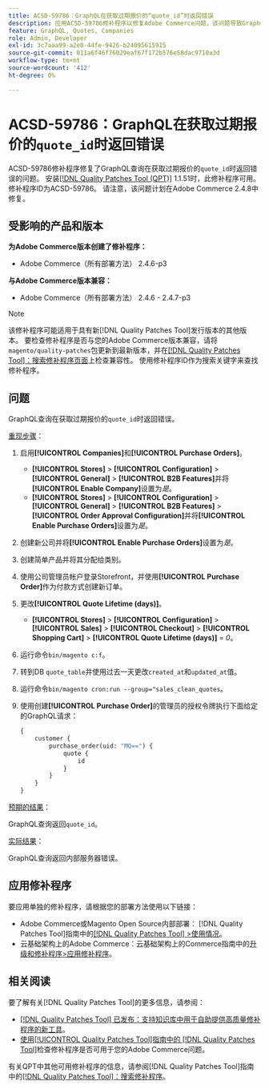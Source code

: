 ```yaml
---
title: ACSD-59786：GraphQL在获取过期报价的“quote_id”时返回错误
description: 应用ACSD-59786修补程序以修复Adobe Commerce问题，该问题导致GraphQL查询在获取过期报价的“quote_id”时返回错误。
feature: GraphQL, Quotes, Companies
role: Admin, Developer
exl-id: 3c7aaa99-a2e0-44fe-9426-b24095615915
source-git-commit: 011a6f46f76029eaf67f172b576e58dac9710a3d
workflow-type: tm+mt
source-wordcount: '412'
ht-degree: 0%

---
```


# ACSD-59786：GraphQL在获取过期报价的`quote_id`时返回错误

ACSD-59786修补程序修复了GraphQL查询在获取过期报价的`quote_id`时返回错误的问题。 安装[[!DNL Quality Patches Tool (QPT)]](https://experienceleague.adobe.com/en/docs/commerce-operations/tools/quality-patches-tool/quality-patches-tool-to-self-serve-quality-patches) 1.1.51时，此修补程序可用。 修补程序ID为ACSD-59786。 请注意，该问题计划在Adobe Commerce 2.4.8中修复。

## 受影响的产品和版本

**为Adobe Commerce版本创建了修补程序：**

* Adobe Commerce（所有部署方法） 2.4.6-p3

**与Adobe Commerce版本兼容：**

* Adobe Commerce（所有部署方法） 2.4.6 - 2.4.7-p3

>[!NOTE]
>
>该修补程序可能适用于具有新[!DNL Quality Patches Tool]发行版本的其他版本。 要检查修补程序是否与您的Adobe Commerce版本兼容，请将`magento/quality-patches`包更新到最新版本，并在[[!DNL Quality Patches Tool]：搜索修补程序页面](https://experienceleague.adobe.com/tools/commerce-quality-patches/index.html)上检查兼容性。 使用修补程序ID作为搜索关键字来查找修补程序。

## 问题

GraphQL查询在获取过期报价的`quote_id`时返回错误。

<u>重现步骤</u>：

1. 启用&#x200B;**[!UICONTROL Companies]**&#x200B;和&#x200B;**[!UICONTROL Purchase Orders]**。
   * **[!UICONTROL Stores]** > **[!UICONTROL Configuration]** > **[!UICONTROL General]** > **[!UICONTROL B2B Features]**&#x200B;并将&#x200B;**[!UICONTROL Enable Company]**&#x200B;设置为&#x200B;*是*。
   * **[!UICONTROL Stores]** > **[!UICONTROL Configuration]** > **[!UICONTROL General]** > **[!UICONTROL B2B Features]** > **[!UICONTROL Order Approval Configuration]**&#x200B;并将&#x200B;**[!UICONTROL Enable Purchase Orders]**&#x200B;设置为&#x200B;*是*。
1. 创建新公司并将&#x200B;**[!UICONTROL Enable Purchase Orders]**&#x200B;设置为&#x200B;*是*。
1. 创建简单产品并将其分配给类别。
1. 使用公司管理员帐户登录Storefront，并使用&#x200B;**[!UICONTROL Purchase Order]**&#x200B;作为付款方式创建新订单。
1. 更改&#x200B;**[!UICONTROL Quote Lifetime (days)]**。
   * **[!UICONTROL Stores]** > **[!UICONTROL Configuration]** > **[!UICONTROL Sales]** > **[!UICONTROL Checkout]** > **[!UICONTROL Shopping Cart]** > **[!UICONTROL Quote Lifetime (days)]** = *0*。
1. 运行命令`bin/magento c:f`。
1. 转到DB `quote_table`并使用过去一天更改`created_at`和`updated_at`值。
1. 运行命令`bin/magento cron:run --group="sales_clean_quotes`。
1. 使用创建&#x200B;**[!UICONTROL Purchase Order]**&#x200B;的管理员的授权令牌执行下面给定的GraphQL请求：

   ```GraphQL
   {
       customer {
           purchase_order(uid: "MQ==") {
               quote {
                   id
               }
           }
       }
   } 
   ```

<u>预期的结果</u>：

GraphQL查询返回`quote_id`。

<u>实际结果</u>：

GraphQL查询返回内部服务器错误。

## 应用修补程序

要应用单独的修补程序，请根据您的部署方法使用以下链接：

* Adobe Commerce或Magento Open Source内部部署： [!DNL Quality Patches Tool]指南中的[[!DNL Quality Patches Tool] >使用情况](/help/tools/quality-patches-tool/usage.md)。
* 云基础架构上的Adobe Commerce：云基础架构上的Commerce指南中的[升级和修补程序>应用修补程序](https://experienceleague.adobe.com/docs/commerce-cloud-service/user-guide/develop/upgrade/apply-patches.html)。

## 相关阅读

要了解有关[!DNL Quality Patches Tool]的更多信息，请参阅：

* [[!DNL Quality Patches Tool] 已发布：支持知识库中用于自助提供高质量修补程序的新工具](https://experienceleague.adobe.com/en/docs/commerce-operations/tools/quality-patches-tool/quality-patches-tool-to-self-serve-quality-patches)。
* [使用[!UICONTROL Quality Patches Tool]指南中的 [!DNL Quality Patches Tool]](/help/tools/quality-patches-tool/patches-available-in-qpt/check-patch-for-magento-issue-with-magento-quality-patches.md)检查修补程序是否可用于您的Adobe Commerce问题。

有关QPT中其他可用修补程序的信息，请参阅[!DNL Quality Patches Tool]指南中的[[!DNL Quality Patches Tool]：搜索修补程序](https://experienceleague.adobe.com/tools/commerce-quality-patches/index.html)。
